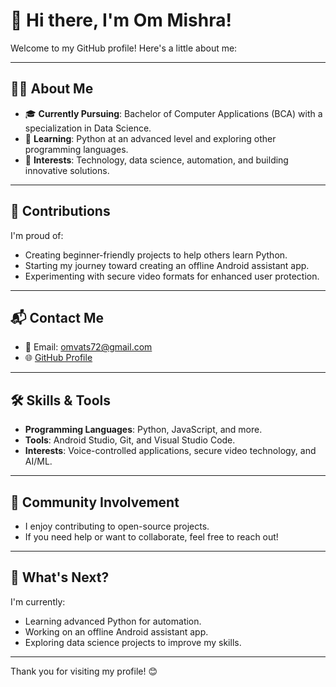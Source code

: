 # 👋 Hi there, I'm Om Mishra!

Welcome to my GitHub profile! Here's a little about me:

---

## 🧑‍💻 About Me
- 🎓 **Currently Pursuing**: Bachelor of Computer Applications (BCA) with a specialization in Data Science.
- 🐍 **Learning**: Python at an advanced level and exploring other programming languages.
- 🎯 **Interests**: Technology, data science, automation, and building innovative solutions.

---

## 🌟 Contributions
I'm proud of:
- Creating beginner-friendly projects to help others learn Python.
- Starting my journey toward creating an offline Android assistant app.
- Experimenting with secure video formats for enhanced user protection.

---

## 📬 Contact Me
- 📧 Email: [omvats72@gmail.com](mailto:omvats72@gmail.com)
- 🌐 [GitHub Profile](https://github.com/om-mishraa)

---

## 🛠️ Skills & Tools
- **Programming Languages**: Python, JavaScript, and more.
- **Tools**: Android Studio, Git, and Visual Studio Code.
- **Interests**: Voice-controlled applications, secure video technology, and AI/ML.

---

## 🤝 Community Involvement
- I enjoy contributing to open-source projects.
- If you need help or want to collaborate, feel free to reach out!

---

## 🌱 What's Next?
I'm currently:
- Learning advanced Python for automation.
- Working on an offline Android assistant app.
- Exploring data science projects to improve my skills.

---

Thank you for visiting my profile! 😊
